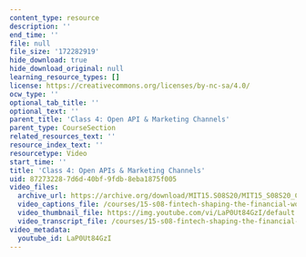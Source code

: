 ```yaml
---
content_type: resource
description: ''
end_time: ''
file: null
file_size: '172282919'
hide_download: true
hide_download_original: null
learning_resource_types: []
license: https://creativecommons.org/licenses/by-nc-sa/4.0/
ocw_type: ''
optional_tab_title: ''
optional_text: ''
parent_title: 'Class 4: Open API & Marketing Channels'
parent_type: CourseSection
related_resources_text: ''
resource_index_text: ''
resourcetype: Video
start_time: ''
title: 'Class 4: Open APIs & Marketing Channels'
uid: 87273228-7d6d-40bf-9fdb-8eba1875f005
video_files:
  archive_url: https://archive.org/download/MIT15.S08S20/MIT15_S08S20_Class04_300k.mp4
  video_captions_file: /courses/15-s08-fintech-shaping-the-financial-world-spring-2020/b81f92b379615523abfb5619ba2da349_LaP0Ut84GzI.vtt
  video_thumbnail_file: https://img.youtube.com/vi/LaP0Ut84GzI/default.jpg
  video_transcript_file: /courses/15-s08-fintech-shaping-the-financial-world-spring-2020/e2f73aeccd3b27a372e5cc638d8ce0a1_LaP0Ut84GzI.pdf
video_metadata:
  youtube_id: LaP0Ut84GzI
---
```

